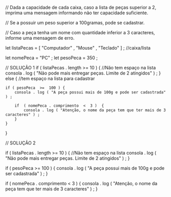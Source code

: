 // Dada a capacidade de cada caixa, caso a lista de peças superior a 2, imprima uma mensagem informando não ter capacidade suficiente.

// Se a possuir um peso superior a 100gramas, pode se cadastrar.

// Caso a peça tenha um nome com quantidade inferior a 3 caracteres, informe uma mensagem de erro.

let  listaPecas  =  [ "Computador" ,  "Mouse" ,  "Teclado" ] ; //caixa/lista

let  nomePeca  =  "PC" ;
let  pesoPeca  =  350 ;



// SOLUÇÃO 1
if ( listaPecas . length  >=  10 ) { //Não tem espaço na lista
    consola . log ( "Não pode mais entregar peças. Limite de 2 atingidos" ) ;
}  else  { //tem espaço na lista para cadastrar

    if ( pesoPeca  >=  100 ) {
        consola . log ( "A peça possui mais de 100g e pode ser cadastrada" ) ;
        
        if  ( nomePeca . comprimento  <  3 )  {
            consola . log ( "Atenção, o nome da peça tem que ter mais de 3 caracteres" ) ;
        }
    }
}



// SOLUÇÃO 2

if ( listaPecas . length  >=  10 ) { //Não tem espaço na lista
    consola . log ( "Não pode mais entregar peças. Limite de 2 atingidos" ) ;
}

if ( pesoPeca  >=  100 ) {
    consola . log ( "A peça possui mais de 100g e pode ser cadastrada" ) ;
}


if  ( nomePeca . comprimento  <  3 )  {
    consola . log ( "Atenção, o nome da peça tem que ter mais de 3 caracteres" ) ;
}
